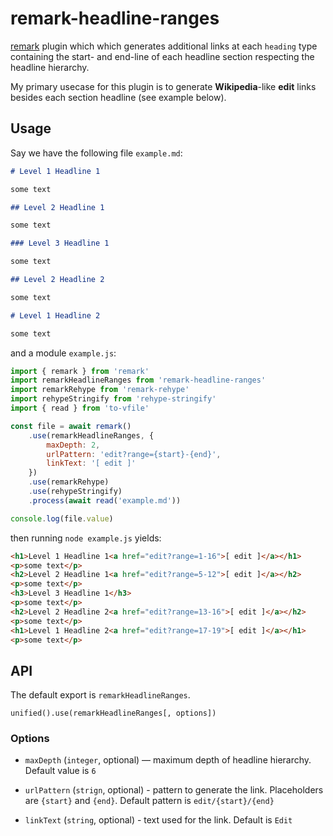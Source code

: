 # remark-headline-ranges

[remark][remark] plugin which which generates additional links at each `heading` type containing the start- and end-line of each headline section respecting the headline hierarchy.

My primary usecase for this plugin is to generate **Wikipedia**-like **edit** links besides each section headline (see example below).

## Usage

Say we have the following file `example.md`:

```markdown
# Level 1 Headline 1

some text

## Level 2 Headline 1

some text

### Level 3 Headline 1

some text

## Level 2 Headline 2

some text

# Level 1 Headline 2

some text
```

and a module `example.js`:

```js
import { remark } from 'remark'
import remarkHeadlineRanges from 'remark-headline-ranges'
import remarkRehype from 'remark-rehype'
import rehypeStringify from 'rehype-stringify'
import { read } from 'to-vfile'

const file = await remark()
    .use(remarkHeadlineRanges, {
        maxDepth: 2, 
        urlPattern: 'edit?range={start}-{end}', 
        linkText: '[ edit ]'
    })
    .use(remarkRehype)
    .use(rehypeStringify)
    .process(await read('example.md'))

console.log(file.value)
```

then running `node example.js` yields:

```html
<h1>Level 1 Headline 1<a href="edit?range=1-16">[ edit ]</a></h1>
<p>some text</p>
<h2>Level 2 Headline 1<a href="edit?range=5-12">[ edit ]</a></h2>
<p>some text</p>
<h3>Level 3 Headline 1</h3>
<p>some text</p>
<h2>Level 2 Headline 2<a href="edit?range=13-16">[ edit ]</a></h2>
<p>some text</p>
<h1>Level 1 Headline 2<a href="edit?range=17-19">[ edit ]</a></h1>
<p>some text</p>
```

## API

The default export is `remarkHeadlineRanges`.

```
unified().use(remarkHeadlineRanges[, options])
```

### Options

* `maxDepth` (`integer`, optional) — maximum depth of headline hierarchy. Default value is `6`

* `urlPattern` (`strign`, optional) - pattern to generate the link. Placeholders are `{start}` and `{end}`. Default pattern is `edit/{start}/{end}`

* `linkText` (`string`, optional) - text used for the link. Default is `Edit`


[remark]: https://github.com/remarkjs/remark

